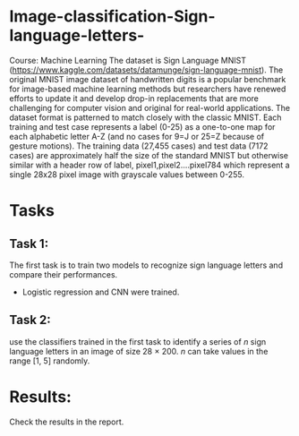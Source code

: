 # Image-classification-Sign-language-letters-
Course: Machine Learning
The dataset is Sign Language MNIST (https://www.kaggle.com/datasets/datamunge/sign-language-mnist).
The original MNIST image dataset of handwritten digits is a popular benchmark for image-based machine learning methods but researchers have renewed efforts to update it and develop drop-in replacements that are more challenging for computer vision and original for real-world applications.
The dataset format is patterned to match closely with the classic MNIST. Each training and test case represents a label (0-25) as a one-to-one map for each alphabetic letter A-Z (and no cases for 9=J or 25=Z because of gesture motions). The training data (27,455 cases) and test data (7172 cases) are approximately half the size of the standard MNIST but otherwise similar with a header row of label, pixel1,pixel2….pixel784 which represent a single 28x28 pixel image with grayscale values between 0-255. 
# Tasks
## Task 1:
The first task is to train two models to recognize sign language letters and compare their performances.
- Logistic regression and CNN were trained.

## Task 2:
use the classifiers trained in the first task to identify a series of $n$ sign language letters in an image of size 28 × 200. $n$ can take values in the range [1, 5] randomly.
# Results:
Check the results in the report.
